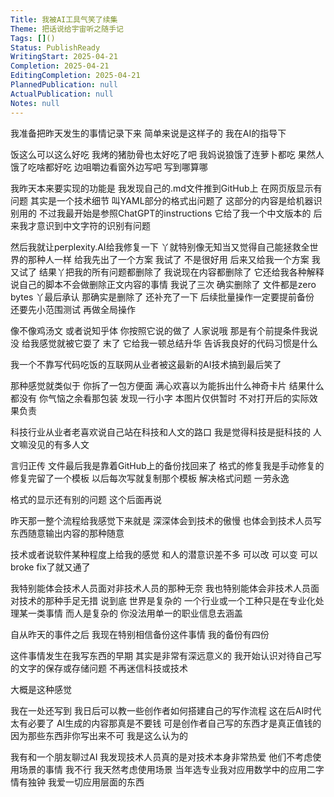 ```yaml
---
Title: 我被AI工具气笑了续集
Theme: 把话说给宇宙听之随手记
Tags: []()
Status: PublishReady
WritingStart: 2025-04-21
Completion: 2025-04-21
EditingCompletion: 2025-04-21
PlannedPublication: null
ActualPublication: null
Notes: null
---
```


我准备把昨天发生的事情记录下来
简单来说是这样子的
我在AI的指导下

饭这么可以这么好吃
我烤的猪肋骨也太好吃了吧
我妈说狼饿了连萝卜都吃
果然人饿了吃啥都好吃
边咀嚼边看窗外边写吧
写到哪算哪

我昨天本来要实现的功能是
我发现自己的.md文件推到GitHub上
在网页版显示有问题
其实是一个技术细节
叫YAML部分的格式出问题了
这部分的内容是给机器识别用的
不过我最开始是参照ChatGPT的instructions
它给了我一个中文版本的
后来我才意识到中文字符的识别有问题

然后我就让perplexity.AI给我修复一下
丫就特别像无知当又觉得自己能拯救全世界的那种人一样
给我先出了一个方案
我试了
不是很好用
后来又给我一个方案
我又试了
结果丫把我的所有问题都删除了
我说现在内容都删除了
它还给我各种解释
说自己的脚本不会做删除正文内容的事情
我说了三次
确实删除了
文件都是zero bytes
丫最后承认 那确实是删除了
还补充了一下
后续批量操作一定要提前备份
还要先小范围测试
再做全局操作

像不像鸡汤文
或者说知乎体
你按照它说的做了
人家说哦 那是有个前提条件我说没
给我感觉就被它耍了
末了
它给我一顿总结升华
告诉我良好的代码习惯是什么

我一个不靠写代码吃饭的互联网从业者被这最新的AI技术搞到最后笑了

那种感觉就类似于
你拆了一包方便面
满心欢喜以为能拆出什么神奇卡片
结果什么都没有
你气恼之余看那包装
发现一行小字
本图片仅供暂时 不对打开后的实际效果负责

科技行业从业者老喜欢说自己站在科技和人文的路口
我是觉得科技是挺科技的
人文嘛没见的有多人文

言归正传
文件最后我是靠着GitHub上的备份找回来了
格式的修复我是手动修复的
修复完留了一个模板
以后每次写就复制那个模板
解决格式问题
一劳永逸

格式的显示还有别的问题
这个后面再说

昨天那一整个流程给我感觉下来就是
深深体会到技术的傲慢
也体会到技术人员写东西随意输出内容的那种随意

技术或者说软件某种程度上给我的感觉
和人的潜意识差不多
可以改
可以变
可以broke
fix了就又通了

我特别能体会技术人员面对非技术人员的那种无奈
我也特别能体会非技术人员面对技术的那种手足无措
说到底
世界是复杂的
一个行业或一个工种只是在专业化处理某一类事情
而人是复杂的
你没法用单一的职业信息去涵盖

自从昨天的事件之后
我现在特别相信备份这件事情
我的备份有四份

这件事情发生在我写东西的早期
其实是非常有深远意义的
我开始认识对待自己写的文字的保存或存储问题
不再迷信科技或技术

大概是这种感觉

我在一处还写到
我日后可以教一些创作者如何搭建自己的写作流程
这在后AI时代太有必要了
AI生成的内容那真是不要钱
可是创作者自己写的东西才是真正值钱的
因为那些东西非你写出来不可
我是这么认为的

我有和一个朋友聊过AI
我发现技术人员真的是对技术本身非常热爱
他们不考虑使用场景的事情
我不行
我天然考虑使用场景
当年选专业我对应用数学中的应用二字情有独钟
我爱一切应用层面的东西

